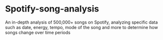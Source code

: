 # Spotify-song-analysis
An in-depth analysis of 500,000+ songs on Spotify, analyzing specific data such as date, energy, tempo, mode of the song and more to determine how songs change over time periods

